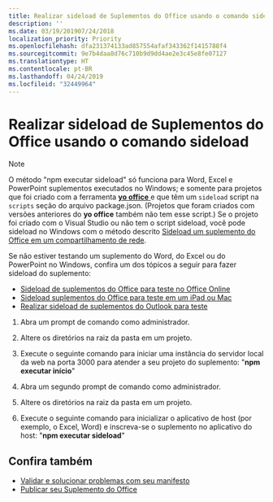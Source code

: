 ```yaml
---
title: Realizar sideload de Suplementos do Office usando o comando sideload
description: ''
ms.date: 03/19/201907/24/2018
localization_priority: Priority
ms.openlocfilehash: dfa231374133ad857554afaf343362f1415788f4
ms.sourcegitcommit: 9e7b4daa8d76c710b9d9dd4ae2e3c45e8fe07127
ms.translationtype: HT
ms.contentlocale: pt-BR
ms.lasthandoff: 04/24/2019
ms.locfileid: "32449964"
---
```

# <a name="sideload-office-add-ins-for-testing-using-the-sideload-command"></a>Realizar sideload de Suplementos do Office usando o **comando sideload**
 >[!NOTE]
>O método "npm executar sideload" só funciona para Word, Excel e PowerPoint suplementos executados no Windows; e somente para projetos que foi criado com a ferramenta [ **yo office** ](https://github.com/OfficeDev/generator-office) e que têm um `sideload` script na `scripts` seção do arquivo package.json. (Projetos que foram criados com versões anteriores do **yo office** também não tem esse script.) Se o projeto foi criado com o Visual Studio ou não tem o script sideload, você pode sideload no Windows com o método descrito [Sideload um suplemento do Office em um compartilhamento de rede](create-a-network-shared-folder-catalog-for-task-pane-and-content-add-ins.md).
>
> Se não estiver testando um suplemento do Word, do Excel ou do PowerPoint no Windows, confira um dos tópicos a seguir para fazer sideload do suplemento:
> 
> - [Sideload de suplementos do Office para teste no Office Online](sideload-office-add-ins-for-testing.md)
> - [Sideload suplementos do Office para teste em um iPad ou Mac](sideload-an-office-add-in-on-ipad-and-mac.md)
> - [Realizar sideload de suplementos do Outlook para teste](/outlook/add-ins/sideload-outlook-add-ins-for-testing)

1. Abra um prompt de comando como administrador.

2. Altere os diretórios na raiz da pasta em um projeto.

3. Execute o seguinte comando para iniciar uma instância do servidor local da web na porta 3000 para atender a seu projeto do suplemento: "**npm executar início**"

4. Abra um segundo prompt de comando como administrador.

5. Altere os diretórios na raiz da pasta em um projeto.

6. Execute o seguinte comando para inicializar o aplicativo de host (por exemplo, o Excel, Word) e inscreva-se o suplemento no aplicativo do host: "**npm executar sideload**"

## <a name="see-also"></a>Confira também

- [Validar e solucionar problemas com seu manifesto](troubleshoot-manifest.md)
- [Publicar seu Suplemento do Office](../publish/publish.md)
